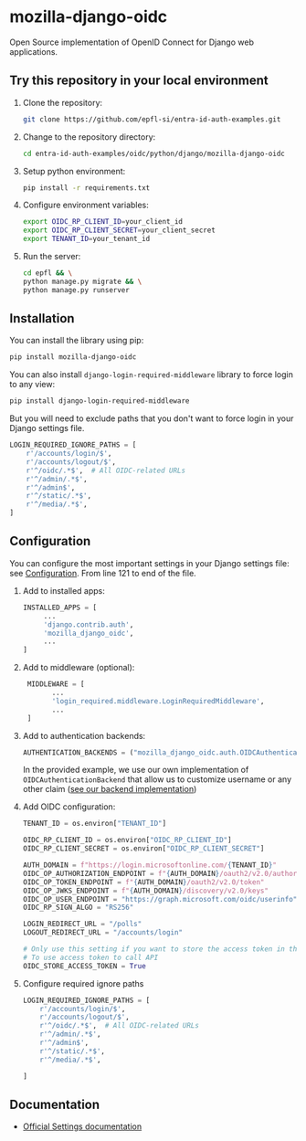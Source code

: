 # mozilla-django-oidc

Open Source implementation of OpenID Connect for Django web applications.

## Try this repository in your local environment

1. Clone the repository:

   ```bash
   git clone https://github.com/epfl-si/entra-id-auth-examples.git
   ```

2. Change to the repository directory:

   ```bash
   cd entra-id-auth-examples/oidc/python/django/mozilla-django-oidc
   ```

3. Setup python environment:

   ```bash
   pip install -r requirements.txt
   ```

4. Configure environment variables:

   ```bash
   export OIDC_RP_CLIENT_ID=your_client_id
   export OIDC_RP_CLIENT_SECRET=your_client_secret
   export TENANT_ID=your_tenant_id
   ```

5. Run the server:

   ```bash
   cd epfl && \
   python manage.py migrate && \
   python manage.py runserver
   ```

## Installation

You can install the library using pip:

```bash
pip install mozilla-django-oidc
```

You can also install `django-login-required-middleware` library to force login to any view:

```bash
pip install django-login-required-middleware
```

But you will need to exclude paths that you don't want to force login in your Django settings file.

```python
LOGIN_REQUIRED_IGNORE_PATHS = [
    r'/accounts/login/$',
    r'/accounts/logout/$',
    r'^/oidc/.*$',  # All OIDC-related URLs
    r'^/admin/.*$',
    r'^/admin$',
    r'^/static/.*$',
    r'^/media/.*$',
]
```

## Configuration

You can configure the most important settings in your Django settings file: see [Configuration](/oidc/python/django/mozilla-django-oidc/epfl/mysite/settings.py). From line 121 to end of the file.

1. Add to installed apps:

   ```python
   INSTALLED_APPS = [
        ...
        'django.contrib.auth',
        'mozilla_django_oidc',
        ...
   ]
   ```

2. Add to middleware (optional):

   ```python
    MIDDLEWARE = [
          ...
          'login_required.middleware.LoginRequiredMiddleware',
          ...
    ]
   ```

3. Add to authentication backends:

   ```python
   AUTHENTICATION_BACKENDS = ("mozilla_django_oidc.auth.OIDCAuthenticationBackend","django.contrib.auth.backends.ModelBackend")
   ```

   In the provided example, we use our own implementation of `OIDCAuthenticationBackend` that allow us to customize username or any other claim ([see our backend implementation](./epfl/accounts/backend.py))

4. Add OIDC configuration:

   ```python
   TENANT_ID = os.environ["TENANT_ID"]

   OIDC_RP_CLIENT_ID = os.environ["OIDC_RP_CLIENT_ID"]
   OIDC_RP_CLIENT_SECRET = os.environ["OIDC_RP_CLIENT_SECRET"]

   AUTH_DOMAIN = f"https://login.microsoftonline.com/{TENANT_ID}"
   OIDC_OP_AUTHORIZATION_ENDPOINT = f"{AUTH_DOMAIN}/oauth2/v2.0/authorize"
   OIDC_OP_TOKEN_ENDPOINT = f"{AUTH_DOMAIN}/oauth2/v2.0/token"
   OIDC_OP_JWKS_ENDPOINT = f"{AUTH_DOMAIN}/discovery/v2.0/keys"
   OIDC_OP_USER_ENDPOINT = "https://graph.microsoft.com/oidc/userinfo"
   OIDC_RP_SIGN_ALGO = "RS256"

   LOGIN_REDIRECT_URL = "/polls"
   LOGOUT_REDIRECT_URL = "/accounts/login"

   # Only use this setting if you want to store the access token in the session
   # To use access token to call API
   OIDC_STORE_ACCESS_TOKEN = True
   ```

5. Configure required ignore paths

   ```python
   LOGIN_REQUIRED_IGNORE_PATHS = [
       r'/accounts/login/$',
       r'/accounts/logout/$',
       r'^/oidc/.*$',  # All OIDC-related URLs
       r'^/admin/.*$',
       r'^/admin$',
       r'^/static/.*$',
       r'^/media/.*$',

   ]
   ```

## Documentation

- [Official Settings documentation](https://mozilla-django-oidc.readthedocs.io/en/stable/settings.html)
